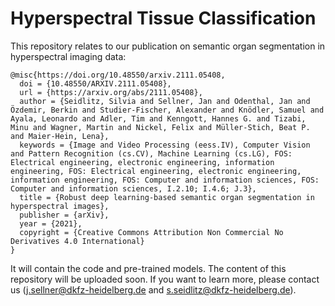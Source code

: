 # Hyperspectral Tissue Classification
This repository relates to our publication on semantic organ segmentation in hyperspectral imaging data:
```text
@misc{https://doi.org/10.48550/arxiv.2111.05408,
  doi = {10.48550/ARXIV.2111.05408},
  url = {https://arxiv.org/abs/2111.05408},
  author = {Seidlitz, Silvia and Sellner, Jan and Odenthal, Jan and Özdemir, Berkin and Studier-Fischer, Alexander and Knödler, Samuel and Ayala, Leonardo and Adler, Tim and Kenngott, Hannes G. and Tizabi, Minu and Wagner, Martin and Nickel, Felix and Müller-Stich, Beat P. and Maier-Hein, Lena},
  keywords = {Image and Video Processing (eess.IV), Computer Vision and Pattern Recognition (cs.CV), Machine Learning (cs.LG), FOS: Electrical engineering, electronic engineering, information engineering, FOS: Electrical engineering, electronic engineering, information engineering, FOS: Computer and information sciences, FOS: Computer and information sciences, I.2.10; I.4.6; J.3},
  title = {Robust deep learning-based semantic organ segmentation in hyperspectral images},
  publisher = {arXiv},
  year = {2021},
  copyright = {Creative Commons Attribution Non Commercial No Derivatives 4.0 International}
}
```
It will contain the code and pre-trained models. The content of this repository will be uploaded soon. If you want to learn more, please contact us ([j.sellner@dkfz-heidelberg.de](mailto:j.sellner@dkfz-heidelberg.de) and [s.seidlitz@dkfz-heidelberg.de](mailto:s.seidlitz@dkfz-heidelberg.de])).
